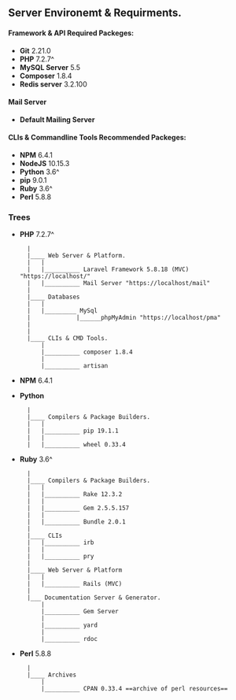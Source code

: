 ﻿## Server Environemt & Requirments.

#### Framework & API Required Packeges:

- **Git** 2.21.0
- **PHP** 7.2.7^
- **MySQL Server** 5.5
- **Composer** 1.8.4
- **Redis server** 3.2.100

#### Mail Server

- **Default Mailing Server**

#### CLIs & Commandline Tools Recommended Packeges:

- **NPM** 6.4.1
- **NodeJS** 10.15.3
- **Python** 3.6^
- **pip** 9.0.1
- **Ruby** 3.6^
- **Perl** 5.8.8






### Trees

- **PHP** 7.2.7^
        
        |
        |____ Web Server & Platform.
        |   |
        |   |__________ Laravel Framework 5.8.18 (MVC) "https://localhost/"
        |   |__________ Mail Server "https://localhost/mail"
        |
        |____ Databases
        |   |
        |   |_________ MySql 
        |             |______phpMyAdmin "https://localhost/pma"
        |
        |
        |____ CLIs & CMD Tools.
            |
            |__________ composer 1.8.4
            |
            |__________ artisan
        
- **NPM** 6.4.1

- **Python** 

        |
        |____ Compilers & Package Builders.
        |   |
        |   |__________ pip 19.1.1
        |   |
        |   |__________ wheel 0.33.4
        

- **Ruby** 3.6^

        |
        |____ Compilers & Package Builders.
        |   |
        |   |__________ Rake 12.3.2
        |   |
        |   |__________ Gem 2.5.5.157
        |   |
        |   |__________ Bundle 2.0.1
        |
        |____ CLIs
        |   |__________ irb
        |   |
        |   |__________ pry
        |
        |____ Web Server & Platform
        |   |
        |   |__________ Rails (MVC)
        |
        |___ Documentation Server & Generator.
            |
            |__________ Gem Server
            |
            |__________ yard
            |
            |__________ rdoc
            
            
        

- **Perl** 5.8.8

        |
        |____ Archives
            |
            |__________ CPAN 0.33.4 ==archive of perl resources==